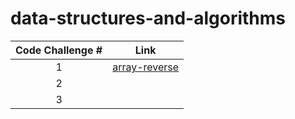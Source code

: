 # data-structures-and-algorithms
| Code Challenge # 	| Link 	|
|:---:	|:---:	|
| 1 	|[array-reverse](./array_reverse/whiteboard.png)|
| 2 	|  	|
| 3 	|  	|

